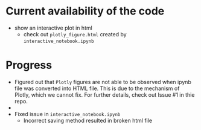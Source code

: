 # Current availability of the code
- show an interactive plot in html
    - check out `plotly_figure.html` created by `interactive_notebook.ipynb`

# Progress
- Figured out that `Plotly` figures are not able to be observed when ipynb file was converted into HTML file. This is due to the mechanism of Plotly, which we cannot fix. For further details, check out Issue #1 in thie repo.
- 
- Fixed issue in `interactive_notebook.ipynb`
    - Incorrect saving method resulted in broken html file

